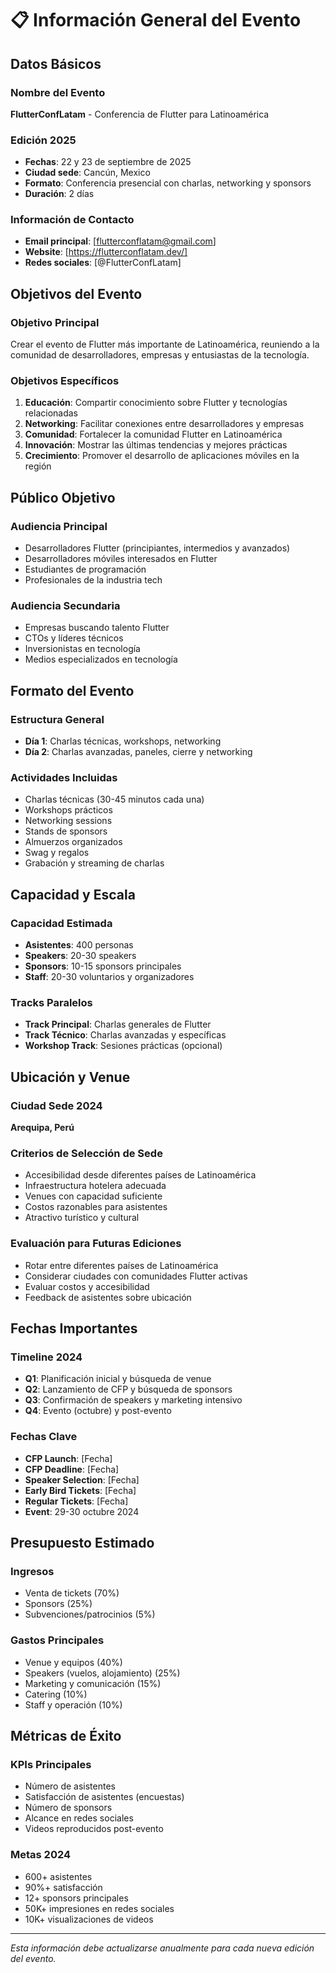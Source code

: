 # 📋 Información General del Evento

## Datos Básicos

### Nombre del Evento

**FlutterConfLatam** - Conferencia de Flutter para Latinoamérica

### Edición 2025

- **Fechas**: 22 y 23 de septiembre de 2025
- **Ciudad sede**: Cancún, Mexico
- **Formato**: Conferencia presencial con charlas, networking y sponsors
- **Duración**: 2 días

### Información de Contacto

- **Email principal**: [flutterconflatam@gmail.com]
- **Website**: [https://flutterconflatam.dev/]
- **Redes sociales**: [@FlutterConfLatam]

## Objetivos del Evento

### Objetivo Principal

Crear el evento de Flutter más importante de Latinoamérica, reuniendo a la comunidad de desarrolladores, empresas y entusiastas de la tecnología.

### Objetivos Específicos

1. **Educación**: Compartir conocimiento sobre Flutter y tecnologías relacionadas
2. **Networking**: Facilitar conexiones entre desarrolladores y empresas
3. **Comunidad**: Fortalecer la comunidad Flutter en Latinoamérica
4. **Innovación**: Mostrar las últimas tendencias y mejores prácticas
5. **Crecimiento**: Promover el desarrollo de aplicaciones móviles en la región

## Público Objetivo

### Audiencia Principal

- Desarrolladores Flutter (principiantes, intermedios y avanzados)
- Desarrolladores móviles interesados en Flutter
- Estudiantes de programación
- Profesionales de la industria tech

### Audiencia Secundaria

- Empresas buscando talento Flutter
- CTOs y líderes técnicos
- Inversionistas en tecnología
- Medios especializados en tecnología

## Formato del Evento

### Estructura General

- **Día 1**: Charlas técnicas, workshops, networking
- **Día 2**: Charlas avanzadas, paneles, cierre y networking

### Actividades Incluidas

- Charlas técnicas (30-45 minutos cada una)
- Workshops prácticos
- Networking sessions
- Stands de sponsors
- Almuerzos organizados
- Swag y regalos
- Grabación y streaming de charlas

## Capacidad y Escala

### Capacidad Estimada

- **Asistentes**: 400 personas
- **Speakers**: 20-30 speakers
- **Sponsors**: 10-15 sponsors principales
- **Staff**: 20-30 voluntarios y organizadores

### Tracks Paralelos

- **Track Principal**: Charlas generales de Flutter
- **Track Técnico**: Charlas avanzadas y específicas
- **Workshop Track**: Sesiones prácticas (opcional)

## Ubicación y Venue

### Ciudad Sede 2024

**Arequipa, Perú**

### Criterios de Selección de Sede

- Accesibilidad desde diferentes países de Latinoamérica
- Infraestructura hotelera adecuada
- Venues con capacidad suficiente
- Costos razonables para asistentes
- Atractivo turístico y cultural

### Evaluación para Futuras Ediciones

- Rotar entre diferentes países de Latinoamérica
- Considerar ciudades con comunidades Flutter activas
- Evaluar costos y accesibilidad
- Feedback de asistentes sobre ubicación

## Fechas Importantes

### Timeline 2024

- **Q1**: Planificación inicial y búsqueda de venue
- **Q2**: Lanzamiento de CFP y búsqueda de sponsors
- **Q3**: Confirmación de speakers y marketing intensivo
- **Q4**: Evento (octubre) y post-evento

### Fechas Clave

- **CFP Launch**: [Fecha]
- **CFP Deadline**: [Fecha]
- **Speaker Selection**: [Fecha]
- **Early Bird Tickets**: [Fecha]
- **Regular Tickets**: [Fecha]
- **Event**: 29-30 octubre 2024

## Presupuesto Estimado

### Ingresos

- Venta de tickets (70%)
- Sponsors (25%)
- Subvenciones/patrocinios (5%)

### Gastos Principales

- Venue y equipos (40%)
- Speakers (vuelos, alojamiento) (25%)
- Marketing y comunicación (15%)
- Catering (10%)
- Staff y operación (10%)

## Métricas de Éxito

### KPIs Principales

- Número de asistentes
- Satisfacción de asistentes (encuestas)
- Número de sponsors
- Alcance en redes sociales
- Videos reproducidos post-evento

### Metas 2024

- 600+ asistentes
- 90%+ satisfacción
- 12+ sponsors principales
- 50K+ impresiones en redes sociales
- 10K+ visualizaciones de videos

---

_Esta información debe actualizarse anualmente para cada nueva edición del evento._
